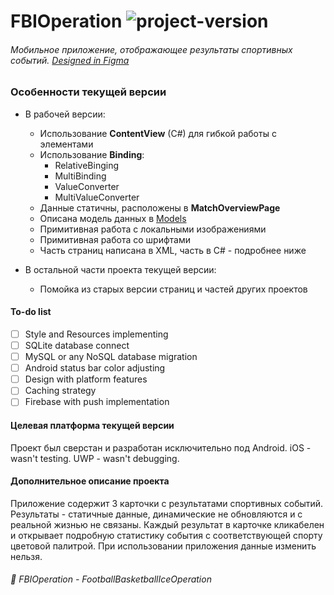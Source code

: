 # FBIOperation <img src="https://img.shields.io/badge/version-0.0.1-blue" alt="project-version">
###### Мобильное приложение, отображающее результаты спортивных событий. [Designed in Figma](https://www.figma.com/file/mkRCHwBrIxMNhtyK5li7Qe/FBI-Operation?node-id=322%3A414)

### Особенности текущей версии
* В рабочей версии:
  * Использование **ContentView** (C#) для гибкой работы с элементами
  * Использование **Binding**:
    * RelativeBinging
    * MultiBinding
    * ValueConverter
    * MultiValueConverter
  * Данные статичны, расположены в **MatchOverviewPage**
  * Описана модель данных в [Models](https://github.com/holdbetter/FBIOperation/tree/master/FBIOperation/FBIOperation/Models)
  * Примитивная работа с локальными изображениями
  * Примитивная работа со шрифтами
  * Часть страниц написана в XML, часть в C# - подробнее ниже
  
* В остальной части проекта текущей версии:
  * Помойка из старых версии страниц и частей других проектов
  
#### To-do list
 - [ ] Style and Resources implementing
 - [ ] SQLite database connect
 - [ ] MySQL or any NoSQL database migration
 - [ ] Android status bar color adjusting
 - [ ] Design with platform features
 - [ ] Caching strategy
 - [ ] Firebase with push implementation

#### Целевая платформа текущей версии
Проект был сверстан и разработан исключительно под Android. iOS - wasn't testing. UWP - wasn't debugging. 

#### Дополнительное описание проекта
Приложение содержит 3 карточки с результатами спортивных событий. Результаты - статичные данные, динамические не обновляются и с реальной жизнью не связаны. 
Каждый результат в карточке кликабелен и открывает подробную статистику события с соответствующей спорту цветовой палитрой.
При использовании приложения данные изменить нельзя.

###### :robot: FBIOperation - FootballBasketballIceOperation
